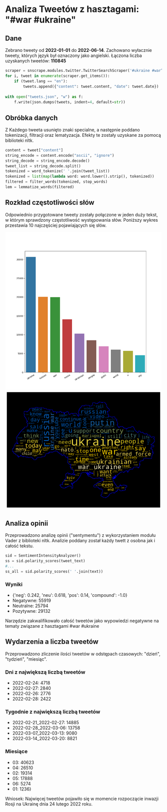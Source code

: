 # Analiza Tweetów z hasztagami: "#war #ukraine"

## Dane
<p>Zebrano tweety od <b>2022-01-01</b> do <b>2022-06-14</b>. Zachowano wyłacznie tweety, których język był oznaczony jako angielski. Łączona liczba uzyskanych tweetów: <b>110845</b></p>

```python
scraper = snscrape.modules.twitter.TwitterSearchScraper('#ukraine #war” since:2022-01-01')
for i, tweet in enumerate(scraper.get_items()):
    if (tweet.lang == "en"):
        tweets.append({"content": tweet.content, "date": tweet.date})

with open("tweets.json", "w") as f:
    f.write(json.dumps(tweets, indent=4, default=str))
```

## Obróbka danych
<p>Z Każdego tweeta usunięto znaki specialne, a następnie poddano tokenizacji, filtracji oraz lematyzacja. Efekty te zostały uzyskane za pomocą biblioteki nltk.</p>

```python
content = tweet["content"]
string_encode = content.encode("ascii", "ignore")
string_decode = string_encode.decode()
tweet_list = string_decode.split()
tokenized = word_tokenize(' '.join(tweet_list))
tokenized = list(map(lambda word: word.lower().strip(), tokenized))
filtered = filter_words(tokenized, stop_words)
lem = lemmatize_words(filtered)
```

## Rozkład częstotliwości słów
<p>Odpowiednio przygotowane tweety zostały połączone w jeden duży tekst, w którym sprawdzony częstotliwość występowania słów. Poniższy wykres przestawia 10 najczęściej pojawiających się słów.</p>

![ScreenShot](graphs/FreqDistAll.PNG) <br/>
![ScreenShot](graphs/WordCloud.PNG) <br/>

## Analiza opinii
<p>Przeprowadzono analizę opinii ("sentymentu") z wykorzystaniem modułu Vader z biblioteki nltk. Analizie poddany został każdy twett z osobna jak i całość tekstu. </p>

```python
sid = SentimentIntensityAnalyzer()
ss = sid.polarity_scores(tweet_text)
#...
ss_all = sid.polarity_scores(' '.join(text))
```

### Wyniki
- {'neg': 0.242, 'neu': 0.618, 'pos': 0.14, 'compound': -1.0}
- Negatywne: 55919
- Neutralne: 25794
- Pozytywne: 29132 

<p>Narzędzie zakwalifikowało całość tweetów jako wypowiedzi negatywne na tematy związane z hasztagami #war #ukraine</p>


## Wydarzenia a liczba tweetów
<p>Przeprowadzono zliczenie ilości tweetów w odstępach czasowych: "dzień", "tydzień", "miesiąc". <br />
</p>

### Dni z największą liczbą tweetów
- 2022-02-24: 4718
- 2022-02-27: 2840
- 2022-02-26: 2776
- 2022-02-28: 2422

### Tygodnie z największą liczbą tweetów
- 2022-02-21_2022-02-27: 14885
- 2022-02-28_2022-03-06: 13758
- 2022-03-07_2022-03-13: 9080
- 2022-03-14_2022-03-20: 8821

### Miesiące
- 03: 40623
- 04: 26510
- 02: 19314
- 05: 17888
- 06: 5274
- 01: 1236}

Wniosek: Najwięcej tweetów pojawiło się w momencie rozpoczącie inwazji Rosji na Ukrainę dnia 24 lutego 2022 roku.


